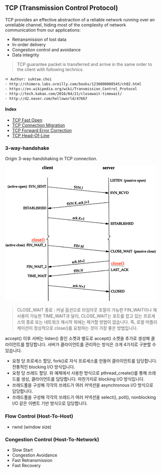 ## TCP (Transmission Control Protocol)
TCP provides an effective abstraction of a reliable network running over an unreliable channel, hiding most of the complexity of network communication from our applications:
 - Retransmission of lost data
 - In-order delivery
 - Congestion control and avoidance
 - Data integrity

> TCP guarantee packet is transferred and arrive in the same order to the client with following technics.

```
ㅁ Author: suktae.choi
- http://chimera.labs.oreilly.com/books/1230000000545/ch02.html
- https://en.wikipedia.org/wiki/Transmission_Control_Protocol
- http://tech.kakao.com/2016/04/21/closewait-timewait/
- http://d2.naver.com/helloworld/47667
```

#### Index
- [TCP Fast Open](https://github.com/agongi/study/tree/master/tcp/tcp-fast-open/)
- [TCP Connection Migration](https://github.com/agongi/study/tree/master/tcp/tcp-connection-migration/)
- [TCP Forward Error Correction](https://github.com/agongi/study/tree/master/tcp/tcp-forward-error-correction/)
- [TCP Head-Of-Line](https://github.com/agongi/study/tree/master/tcp/tcp-head-of-line/)

### 3-way-handshake
Origin 3-way-handshaking in TCP connection.

<img src="images/18338404268_f693b065d4_o.png">

> CLOSE_WAIT 종료 : 커널 옵션으로 타임아웃 조절이 가능한 FIN_WAIT이나 재사용이 가능한 TIME_WAIT과 달리, CLOSE_WAIT는 포트를 잡고 있는 프로세스의 종료 또는 네트워크 재시작 외에는 제거할 방법이 없습니다. 즉, 로컬 어플리케이션이 정상적으로 close()를 요청하는 것이 가장 좋은 방법입니다.

accept() 이후 서버는 listen() 중인 소켓과 별도로 accept() 소켓을 추가로 생성해 클라이언트를 할당합니다. 서버가 클라이언트를 관리하는 방식은 크게 4가지로 구분할 수 있습니다.

 - 요청 당 프로세스 할당, fork()로 자식 프로세스를 만들어 클라이언트를 담당합니다. 전통적인 blocking I/O 방식입니다.
 - 요청 당 쓰레드 할당. 위 예제에서 사용한 방식으로 pthread_create()를 통해 쓰레드를 생성, 클라이언트를 담당합니다. 마찬가지로 blocking I/O 방식입니다.
 - 쓰레드풀을 구성해 각각의 쓰레드가 여러 커넥션을 asynchronous I/O 방식으로 담당합니다.
 - 쓰레드풀을 구성해 각각의 쓰레드가 여러 커넥션을 select(), poll(), nonblocking I/O 같은 이벤트 기반 방식으로 담당합니다.

### Flow Control (Host-To-Host)
 - rwnd (window size)

### Congestion Control (Host-To-Network)
 - Slow Start
 - Congestion Avoidance
 - Fast Retransmission
 - Fast Recovery
